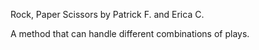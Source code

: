Rock, Paper Scissors
by Patrick F. and Erica C.

A method that can handle different combinations of plays.

